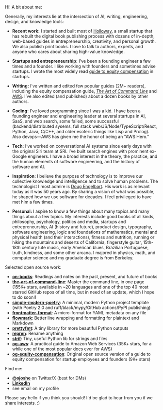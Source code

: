 Hi! A bit about me:

Generally, my interests lie at the intersection of AI, writing, engineering, design, and knowledge tools:

- **Recent work:** I started and built most of [Holloway](https://www.holloway.com/catalog), a small startup that has rebuilt the digital book publishing process with dozens of in-depth, web-based guides in entrepreneurship, creativity, and personal growth. We also publish print books. I love to talk to authors, experts, and anyone who cares about sharing high-value knowledge.

- **Startups and entrepreneurship:** I've been a founding engineer a few times and a founder. I like working with founders and sometimes advise startups. I wrote the most widely read [guide to equity compensation](https://www.holloway.com/g/equity-compensation) in startups.
  
- **Writing:** I've written and edited few popular guides (2M+ readers), including the equity compensation guide, [*The Art of Command Line*](https://github.com/jlevy/the-art-of-command-line) and [AWS](https://github.com/open-guides/og-aws). I’ve also edited (and published) about a dozen books by other authors.
  
- **Coding:** I've loved programming since I was a kid. I have been a founding engineer and engineering leader at several startups in AI, SaaS, and web search, some failed, some successful (backend/distributed sysems, full stack web/JS/Node/TypeScript/React, Python, Java, C/C++, and older esoteric things like Lisp and Prolog). Also devops—AWS has given me the honor of being an "AWS Hero."
  
- **Tech:** I’ve worked on conversational AI systems since early days with the original Siri team at SRI. I’ve built search engines with prominent ex-Google engineers. I have a broad interest in the theory, the practice, and the human elements of software engineering, and the history of software and AI.

- **Inspiration:** I believe the purpose of technology is to improve our collective knowledge and intelligence and to solve human problems. The technologist I most admire is [Doug Engelbart](https://en.wikipedia.org/wiki/Douglas_Engelbart). His work is as relevant today as it was 50 years ago. By sharing a vision of what was possible, he shaped how we use software for decades. I feel privileged to have met him a few times.
  
- **Personal:** I aspire to know a few things about many topics and many things about a few topics. My interests include good books of all kinds, philosophy, psychology, politics and media, startups and entrepreneurship, AI (history and future), product design, typography, software engineering, logic and foundations of mathematics, mental and physical health (and their interactions), fitness and nutrition, running or hiking the mountains and deserts of California, fingerstyle guitar, 15th-18th century lute music, early American blues, Brazilian Portuguese, truth, kindness, and some other arcana. I majored in physics, math, and computer science and my graduate degree is from Berkeley.

Selected open source work:

- [**on-books**](https://github.com/jlevy/on-books): Readings and notes on the past, present, and future of books
- [**the-art-of-command-line**](https://github.com/jlevy/the-art-of-command-line): Master the command line, in one page (155K+ stars, available in ~20 languages and one of the top 40 most starred GitHub repos of all time, but in need of an update, which I hope to do soon!)
- [**simple-modern-poetry**](https://github.com/jlevy/simple-modern-poetry): A minimal, modern Python project template (with Poetry 2.0 and ruff/black/mypy/GitHub actions/PyPI publishing)
- [**frontmatter-format**](https://github.com/jlevy/frontmatter-format): A micro-format for YAML metadata on any file
- [**flowmark**](https://github.com/jlevy/flowmark): Better line wrapping and formatting for plaintext and Markdown
- [**prettyfmt**](https://github.com/jlevy/prettyfmt): A tiny library for more beautiful Python outputs
- [**repren**](https://github.com/jlevy/repren): Rename anything
- [**strif**](https://github.com/jlevy/strif): Tiny, useful Python lib for strings and files
- [**og-aws**](https://github.com/open-guides/og-aws): A practical guide to Amazon Web Services (35K+ stars, for a while one of the most popular docs ever for AWS)
- [**og-equity-compensation**](https://github.com/jlevy/og-equity-compensation): Original open source version of a guide to equity compensation for startup employees and founders (9K+ stars)

Find me:

- [**@ojoshe**](https://twitter.com/ojoshe) on Twitter/X (best for DMs) 
- [**LinkedIn**](https://www.linkedin.com/in/jlevy/)
- see email on my profile

Please say hello if you think you should! I'd be glad to hear from you if we share interests. :)
